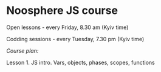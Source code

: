 # Noosphere JS course

Open lessons - every Friday, 8.30 am (Kyiv time)

Codding sessions - every Tuesday, 7.30 pm (Kyiv time)

*Course plan:*

Lesson 1. JS intro. Vars, objects, phases, scopes, functions
